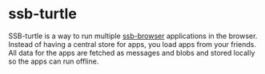 # ssb-turtle

SSB-turtle is a way to run multiple
[ssb-browser](https://github.com/arj03/ssb-browser-core) applications
in the browser. Instead of having a central store for apps, you load
apps from your friends. All data for the apps are fetched as messages
and blobs and stored locally so the apps can run offline.
